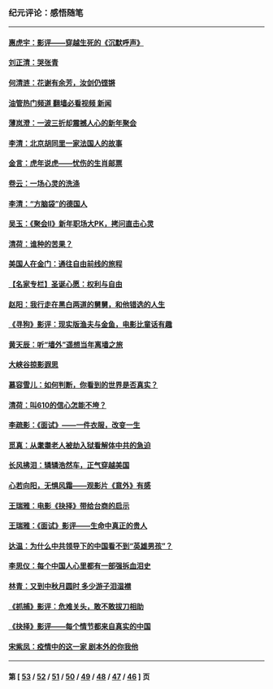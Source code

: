 ### 纪元评论：感悟随笔
---
#### [惠虎宇：影评——穿越生死的《沉默呼声》](../../pages/nsc1035/n13516514.md?01220330) 
#### [刘正清：哭张青](../../pages/nsc1035/n13509328.md?01220330) 
#### [何清涟：花谢有余芳，汝剑仍铿锵](../../pages/nsc1035/n13507378.md?01220330) 
#### [油管热门频道 翻墙必看视频 新闻](ok?01220330)
#### [薄岚澄：一波三折却震撼人心的新年聚会](../../pages/nsc1035/n13506511.md?01220330) 
#### [李清：北京胡同里一家法国人的故事](../../pages/nsc1035/n13502266.md?01220330) 
#### [金言：虎年说虎——忧伤的生肖邮票](../../pages/nsc1035/n13500542.md?01220330) 
#### [卷云：一场心灵的洗涤](../../pages/nsc1035/n13499041.md?01220330) 
#### [李清：“方脑袋”的德国人](../../pages/nsc1035/n13486826.md?01220330) 
#### [吴玉：《聚会Ⅱ》新年职场大PK，拷问直击心灵](../../pages/nsc1035/n13482329.md?01220330) 
#### [清荷：谁种的苦果？](../../pages/nsc1035/n13470084.md?01220330) 
#### [美国人在金门：通往自由前线的旅程](../../pages/nsc1035/n13453438.md?01220330) 
#### [【名家专栏】圣诞心愿：权利与自由](../../pages/nsc1035/n13453241.md?01220330) 
#### [赵阳：我行走在黑白两道的舅舅，和他错选的人生](../../pages/nsc1035/n13438837.md?01220330) 
#### [《寻狗》影评：现实版渔夫与金鱼，电影比童话有趣](../../pages/nsc1035/n13389805.md?01220330) 
#### [黄天辰：听“墙外”遥想当年离墙之旅](../../pages/nsc1035/n13377229.md?01220330) 
#### [大峡谷掠影遐思](../../pages/nsc1035/n13354743.md?01220330) 
#### [慕容雪儿：如何判断，你看到的世界是否真实？](../../pages/nsc1035/n13332569.md?01220330) 
#### [清荷：叫610的信心怎能不垮？](../../pages/nsc1035/n13304848.md?01220330) 
#### [李疏影：《面试》——一件衣服，改变一生](../../pages/nsc1035/n13292494.md?01220330) 
#### [觅真：从耄耋老人被劫入狱看解体中共的急迫](../../pages/nsc1035/n13284545.md?01220330) 
#### [长风拂泪：辚辚浩然车，正气穿越美国](../../pages/nsc1035/n13284280.md?01220330) 
#### [心若向阳，无惧风霜——观影片《意外》有感](../../pages/nsc1035/n13275318.md?01220330) 
#### [王瑞雅：电影《抉择》带给台商的启示](../../pages/nsc1035/n13274064.md?01220330) 
#### [王瑞雅：《面试》影评——生命中真正的贵人](../../pages/nsc1035/n13260528.md?01220330) 
#### [达温：为什么中共领导下的中国看不到“英雄男孩”？](../../pages/nsc1035/n13257099.md?01220330) 
#### [李思仪：每个中国人心里都有一部强拆血泪史](../../pages/nsc1035/n13249632.md?01220330) 
#### [林青：又到中秋月圆时 多少游子泪湿襟](../../pages/nsc1035/n13245916.md?01220330) 
#### [《抓捕》影评：危难关头，敢不敢拔刀相助](../../pages/nsc1035/n13244251.md?01220330) 
#### [《抉择》影评——每个情节都来自真实的中国](../../pages/nsc1035/n13242564.md?01220330) 
#### [宋紫凤：疫情中的这一家 剧本外的你我他](../../pages/nsc1035/n13242358.md?01220330) 

---
#### 第 [ [53](./53.md?01220330) / [52](./52.md?01220330) / [51](./51.md?01220330) / [50](./50.md?01220330) / [49](./49.md?01220330) / [48](./48.md?01220330) / [47](./47.md?01220330) / [46](./46.md?01220330) ] 页
